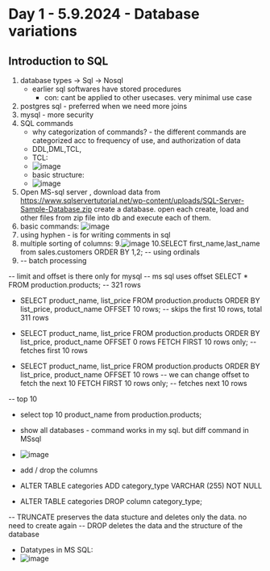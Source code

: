 # Day 1 - 5.9.2024 - Database variations
## Introduction to SQL

1. database types -> Sql -> Nosql
	- earlier sql softwares have stored procedures
    	- con: cant be applied to other usecases. very minimal use case
2. postgres sql - preferred when we need more joins
3. mysql - more security
4. SQL commands
   	- why categorization of commands? - the different commands are categorized acc to frequency of use, and authorization of data
    - DDL,DML,TCL,
	- TCL:
    - ![image](https://github.com/user-attachments/assets/73a5706b-8321-45af-8aea-c1b74db71c54)
	- basic structure:
 	- ![image](https://github.com/user-attachments/assets/acd4c567-01eb-4816-82c6-d3e9873bbb6b)
5. Open MS-sql server , download data from https://www.sqlservertutorial.net/wp-content/uploads/SQL-Server-Sample-Database.zip
   create a database. open each create, load and other files from zip file into db and execute each of them.
6. basic commands:
 ![image](https://github.com/user-attachments/assets/91607188-34d1-45dc-9a23-5dbc7c02c781)
7. using hyphen - is for writing comments in sql
8. multiple sorting of columns:
9.![image](https://github.com/user-attachments/assets/daaec6b2-ade2-4c96-ba93-368b5521a7ec)
10.SELECT first_name,last_name from sales.customers ORDER BY 1,2; -- using ordinals
11. -- batch processing

-- limit and offset is there only for mysql
-- ms sql uses offset
SELECT * FROM production.products; -- 321 rows

- SELECT product_name, list_price
FROM production.products
ORDER BY list_price, product_name
OFFSET 10 rows; -- skips the first 10 rows, total 311 rows

- SELECT product_name, list_price
FROM production.products
ORDER BY list_price, product_name
OFFSET 0 rows
FETCH FIRST 10 rows only; -- fetches first 10 rows

- SELECT product_name, list_price
FROM production.products
ORDER BY list_price, product_name
OFFSET 10 rows -- we can change offset to fetch the next 10
FETCH FIRST 10 rows only; -- fetches next 10 rows

-- top 10

- select top 10 product_name from production.products;
- show all databases - command works in my sql. but diff command in MSsql
- ![image](https://github.com/user-attachments/assets/fe2ec5e8-49ed-40c8-8436-c99fffea0b57)

- add / drop the columns
- 	 ALTER TABLE categories
  ADD category_type VARCHAR (255) NOT NULL
- 	ALTER TABLE categories
  DROP column category_type;


-- TRUNCATE preserves the data stucture and deletes only the data. no need to create again
-- DROP deletes the data and the structure of the database


- Datatypes in MS SQL:
- ![image](https://github.com/user-attachments/assets/b06ef308-6d7b-4f67-893c-e303f5a2c862)


   


